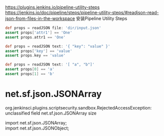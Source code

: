 

https://plugins.jenkins.io/pipeline-utility-steps
https://jenkins.io/doc/pipeline/steps/pipeline-utility-steps/#readjson-read-json-from-files-in-the-workspace
安装Pipeline Utility Steps

```groovy
def props = readJSON file: 'dir/input.json'
assert props['attr1'] == 'One'
assert props.attr1 == 'One'

def props = readJSON text: '{ "key": "value" }'
assert props['key'] == 'value'
assert props.key == 'value'

def props = readJSON text: '[ "a", "b"]'
assert props[0] == 'a'
assert props[1] == 'b'
```

# net.sf.json.JSONArray

org.jenkinsci.plugins.scriptsecurity.sandbox.RejectedAccessException: unclassified field net.sf.json.JSONArray size

import net.sf.json.JSONArray;  
import net.sf.json.JSONObject;  
  
